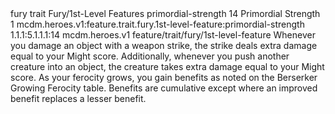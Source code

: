 <ability>
  <metadata>
    <class>fury</class>
    <feature_type>trait</feature_type>
    <file_dpath>Fury/1st-Level Features</file_dpath>
    <item_id>primordial-strength</item_id>
    <item_index>14</item_index>
    <item_name>Primordial Strength</item_name>
    <level>1</level>
    <scc>mcdm.heroes.v1:feature.trait.fury.1st-level-feature:primordial-strength</scc>
    <scdc>1.1.1:5.1.1.1:14</scdc>
    <source>mcdm.heroes.v1</source>
    <type>feature/trait/fury/1st-level-feature</type>
  </metadata>
  <effects>
    <effect type="mundane">Whenever you damage an object with a weapon strike, the strike deals extra damage equal to your Might score. Additionally, whenever you push another creature into an object, the creature takes extra damage equal to your Might score.
As your ferocity grows, you gain benefits as noted on the Berserker Growing Ferocity table. Benefits are cumulative except where an improved benefit replaces a lesser benefit.</effect>
  </effects>
</ability>
